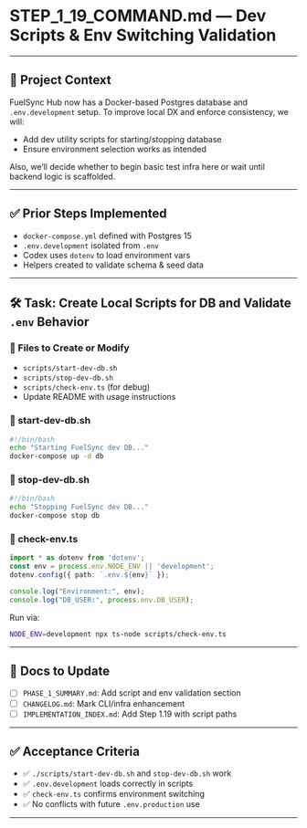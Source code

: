 # STEP\_1\_19\_COMMAND.md — Dev Scripts & Env Switching Validation

---

## 🧠 Project Context

FuelSync Hub now has a Docker-based Postgres database and `.env.development` setup. To improve local DX and enforce consistency, we will:

* Add dev utility scripts for starting/stopping database
* Ensure environment selection works as intended

Also, we’ll decide whether to begin basic test infra here or wait until backend logic is scaffolded.

---

## ✅ Prior Steps Implemented

* `docker-compose.yml` defined with Postgres 15
* `.env.development` isolated from `.env`
* Codex uses `dotenv` to load environment vars
* Helpers created to validate schema & seed data

---

## 🛠 Task: Create Local Scripts for DB and Validate `.env` Behavior

### 📂 Files to Create or Modify

* `scripts/start-dev-db.sh`
* `scripts/stop-dev-db.sh`
* `scripts/check-env.ts` (for debug)
* Update README with usage instructions

### 📜 start-dev-db.sh

```bash
#!/bin/bash
echo "Starting FuelSync dev DB..."
docker-compose up -d db
```

### 📜 stop-dev-db.sh

```bash
#!/bin/bash
echo "Stopping FuelSync dev DB..."
docker-compose stop db
```

### 🧪 check-env.ts

```ts
import * as dotenv from 'dotenv';
const env = process.env.NODE_ENV || 'development';
dotenv.config({ path: `.env.${env}` });

console.log("Environment:", env);
console.log("DB_USER:", process.env.DB_USER);
```

Run via:

```bash
NODE_ENV=development npx ts-node scripts/check-env.ts
```

---

## 📓 Docs to Update

* [ ] `PHASE_1_SUMMARY.md`: Add script and env validation section
* [ ] `CHANGELOG.md`: Mark CLI/infra enhancement
* [ ] `IMPLEMENTATION_INDEX.md`: Add Step 1.19 with script paths

---

## ✅ Acceptance Criteria

* ✅ `./scripts/start-dev-db.sh` and `stop-dev-db.sh` work
* ✅ `.env.development` loads correctly in scripts
* ✅ `check-env.ts` confirms environment switching
* ✅ No conflicts with future `.env.production` use

---
